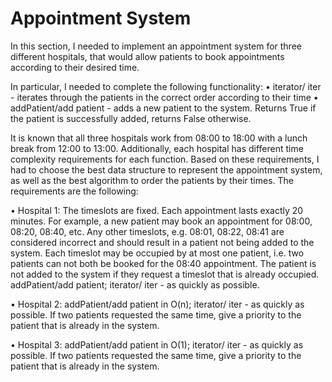 # Appointment System

In this section, I needed to implement an appointment system for three different hospitals, that would allow patients to book appointments according to their desired time. 

In particular, I needed to complete the following functionality:
• iterator/ iter - iterates through the patients in the correct order according to their time
• addPatient/add patient - adds a new patient to the system. Returns True if the patient is successfully
added, returns False otherwise.

It is known that all three hospitals work from 08:00 to 18:00 with a lunch break from 12:00 to 13:00. 
Additionally, each hospital has different time complexity requirements for each function. Based on these requirements, I had to choose the best data structure to represent the appointment system, as well as the best algorithm to order the patients by their times. The requirements are the following:

• Hospital 1: The timeslots are fixed. Each appointment lasts exactly 20 minutes. For example, a new patient may book an appointment for 08:00, 08:20, 08:40, etc.
Any other timeslots, e.g. 08:01, 08:22, 08:41 are considered incorrect and should result in a patient not being added to the system. Each timeslot may be occupied by at most one patient, i.e. two patients can not both be booked for the 08:40 appointment. The patient is not added to the system if they request a timeslot that is already occupied.
addPatient/add patient; iterator/ iter - as quickly as possible.

• Hospital 2: addPatient/add patient in O(n); iterator/ iter - as quickly as possible. If two patients
requested the same time, give a priority to the patient that is already in the system.

• Hospital 3: addPatient/add patient in O(1); iterator/ iter - as quickly as possible. If two patients requested the same time, give a priority to the patient that is already in the system.
